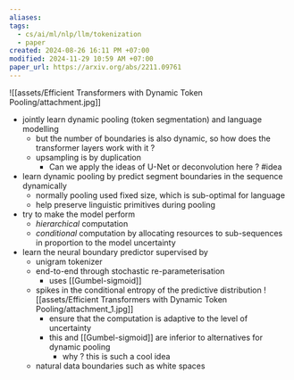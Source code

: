 ```yaml
---
aliases: 
tags:
  - cs/ai/ml/nlp/llm/tokenization
  - paper
created: 2024-08-26 16:11 PM +07:00
modified: 2024-11-29 10:59 AM +07:00
paper_url: https://arxiv.org/abs/2211.09761
---
```



![[assets/Efficient Transformers with Dynamic Token Pooling/attachment.jpg]]
- jointly learn dynamic pooling (token segmentation) and language modelling
    - but the number of boundaries is also dynamic, so how does the transformer layers work with it ?
    - upsampling is by duplication
        - Can we apply the ideas of U-Net or deconvolution here ? #idea
- learn dynamic pooling by predict segment boundaries in the sequence dynamically
    - normally pooling used fixed size, which is sub-optimal for language 
    - help preserve linguistic primitives during pooling
- try to make the model perform
    - *hierarchical* computation
    - *conditional* computation by allocating resources to sub-sequences in proportion to the model uncertainty
- learn the neural boundary predictor supervised by
    - unigram tokenizer
    - end-to-end through stochastic re-parameterisation
        - uses [[Gumbel-sigmoid]]
    - spikes in the conditional entropy of the predictive distribution 
        ![[assets/Efficient Transformers with Dynamic Token Pooling/attachment_1.jpg]]
        - ensure that the computation is adaptive to the level of uncertainty 
        - this and [[Gumbel-sigmoid]] are inferior to alternatives for dynamic pooling
            - why ? this is such a cool idea
    - natural data boundaries such as white spaces